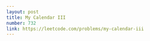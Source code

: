 ```yaml
---
layout: post
title: My Calendar III
number: 732
link: https://leetcode.com/problems/my-calendar-iii
---
```

